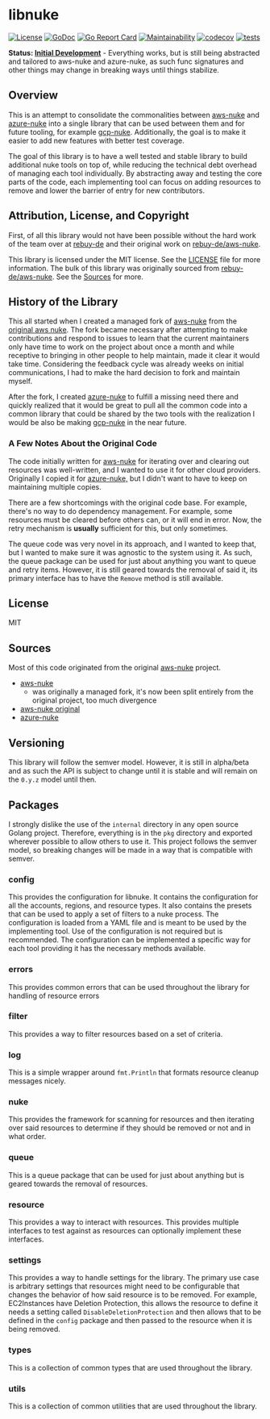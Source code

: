 # libnuke

[![License](https://img.shields.io/badge/License-MIT-blue.svg)](https://opensource.org/licenses/MIT)
[![GoDoc](https://godoc.org/github.com/ekristen/libnuke?status.svg)](https://godoc.org/github.com/ekristen/libnuke)
[![Go Report Card](https://goreportcard.com/badge/github.com/ekristen/libnuke)](https://goreportcard.com/report/github.com/ekristen/libnuke)
[![Maintainability](https://api.codeclimate.com/v1/badges/dc4078a236e89486b4ca/maintainability)](https://codeclimate.com/github/ekristen/libnuke/maintainability)
[![codecov](https://codecov.io/gh/ekristen/libnuke/graph/badge.svg?token=UJJOUJ98G4)](https://codecov.io/gh/ekristen/libnuke)
[![tests](https://github.com/ekristen/libnuke/actions/workflows/tests.yml/badge.svg)](https://github.com/ekristen/libnuke/actions/workflows/tests.yml)

**Status: [Initial Development](https://semver.org/spec/v2.0.0-rc.1.html#spec-item-5)** - Everything works, but is still being abstracted and tailored to aws-nuke and azure-nuke,
as such func signatures and other things may change in breaking ways until things stabilize.

## Overview

This is an attempt to consolidate the commonalities between [aws-nuke](https://github.com/ekristen/aws-nuke) and [azure-nuke](https://github.com/ekristen/azure-nuke) into a single library
that can be used between them and for future tooling, for example [gcp-nuke](https://github.com/ekristen/gcp-nuke). Additionally, the goal is to make it
easier to add new features with better test coverage.

The goal of this library is to have a well tested and stable library to build additional nuke tools on top of, while
reducing the technical debt overhead of managing each tool individually. By abstracting away and testing the core parts
of the code, each implementing tool can focus on adding resources to remove and lower the barrier of entry for new
contributors.

## Attribution, License, and Copyright

First, of all this library would not have been possible without the hard work of the team over at [rebuy-de](https://github.com/rebuy-de)
and their original work on [rebuy-de/aws-nuke](https://github.com/rebuy-de/aws-nuke).

This library is licensed under the MIT license. See the [LICENSE](LICENSE) file for more information. The bulk of this
library was originally sourced from [rebuy-de/aws-nuke](https://github.com/rebuy-de/aws-nuke). See the [Sources](#sources)
for more.

## History of the Library

This all started when I created a managed fork of [aws-nuke](https://github.com/ekristen/aws-nuke) from the [original aws nuke](https://github.com/rebuy-de/aws-nuke).
The fork became necessary after attempting to make contributions and respond to issues to learn that the current 
maintainers only have time to work on the project about once a month and while receptive to bringing in other people
to help maintain, made it clear it would take time. Considering the feedback cycle was already weeks on initial
communications, I had to make the hard decision to fork and maintain myself.

After the fork, I created [azure-nuke](https://github.com/ekristen/azure-nuke) to fulfill a missing need there and 
quickly realized that it would be great to pull all the common code into a common library that could be shared by the
two tools with the realization I would be also be making [gcp-nuke](https://github.com/ekristen/gcp-nuke) in the near
future.

### A Few Notes About the Original Code

The code initially written for [aws-nuke](https://github.com/rebuy-de/aws-nuke) for iterating over and clearing out resources was well-written, and I wanted to use it for other cloud providers. Originally I copied it for [azure-nuke,](https://github.com/ekristen/azure-nuke) 
but I didn't want to have to keep on maintaining multiple copies.

There are a few shortcomings with the original code base. For example, there's no way to do dependency management. For 
example, some resources must be cleared before others can, or it will end in error. Now, the retry mechanism is **usually** sufficient for this, but only sometimes.

The queue code was very novel in its approach, and I wanted to keep that, but I wanted to make sure it was
agnostic to the system using it. As such, the queue package can be used for just about anything you want to queue
and retry items. However, it is still geared towards the removal of said it, its primary interface has to have the `Remove` method is still available.

## License

MIT

## Sources

Most of this code originated from the original [aws-nuke](https://github.com/rebuy-de/aws-nuke) project.

- [aws-nuke](https://github.com/ekristen/aws-nuke)
  - was originally a managed fork, it's now been split entirely from the original project, too much divergence
- [aws-nuke original](https://github.com/rebuy-de/aws-nuke)
- [azure-nuke](https://github.com/ekristen/azure-nuke)

## Versioning

This library will follow the semver model. However, it is still in alpha/beta and as such the API is subject to change
until it is stable and will remain on the `0.y.z` model until then.

## Packages

I strongly dislike the use of the `internal` directory in any open source Golang project. Therefore, everything is in
the `pkg` directory and exported wherever possible to allow others to use it. This project follows the semver model, so
breaking changes will be made in a way that is compatible with semver.

### config

This provides the configuration for libnuke. It contains the configuration for all the accounts, regions,
and resource types. It also contains the presets that can be used to apply a set of filters to a nuke process. The
configuration is loaded from a YAML file and is meant to be used by the implementing tool. Use of the configuration
is not required but is recommended. The configuration can be implemented a specific way for each tool providing it
has the necessary methods available.

### errors

This provides common errors that can be used throughout the library for handling of resource errors

### filter

This provides a way to filter resources based on a set of criteria.

### log

This is a simple wrapper around `fmt.Println` that formats resource cleanup messages nicely.

### nuke

This provides the framework for scanning for resources and then iterating over said resources to determine
if they should be removed or not and in what order.

### queue

This is a queue package that can be used for just about anything but is geared towards the removal of resources.

### resource

This provides a way to interact with resources. This provides multiple interfaces to test against
as resources can optionally implement these interfaces.

### settings

This provides a way to handle settings for the library. The primary use case is arbitrary settings that resources might
need to be configurable that changes the behavior of how said resource is to be removed. For example, EC2Instances
have Deletion Protection, this allows the resource to define it needs a setting called `DisableDeletionProtection` and then 
allows that to be defined in the `config` package and then passed to the resource when it is being removed.

### types

This is a collection of common types that are used throughout the library.

### utils

This is a collection of common utilities that are used throughout the library.
